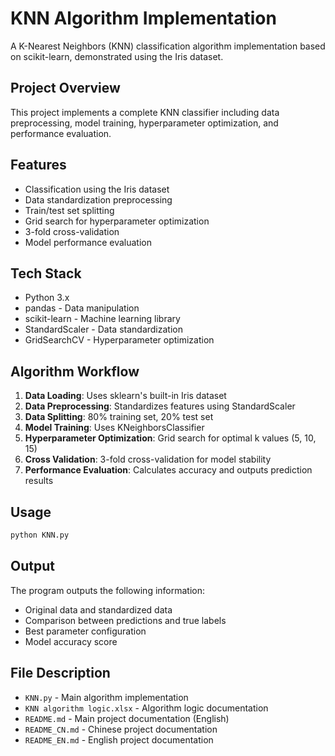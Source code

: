 # KNN Algorithm Implementation

A K-Nearest Neighbors (KNN) classification algorithm implementation based on scikit-learn, demonstrated using the Iris dataset.

## Project Overview

This project implements a complete KNN classifier including data preprocessing, model training, hyperparameter optimization, and performance evaluation.

## Features

- Classification using the Iris dataset
- Data standardization preprocessing
- Train/test set splitting
- Grid search for hyperparameter optimization
- 3-fold cross-validation
- Model performance evaluation

## Tech Stack

- Python 3.x
- pandas - Data manipulation
- scikit-learn - Machine learning library
- StandardScaler - Data standardization
- GridSearchCV - Hyperparameter optimization

## Algorithm Workflow

1. **Data Loading**: Uses sklearn's built-in Iris dataset
2. **Data Preprocessing**: Standardizes features using StandardScaler
3. **Data Splitting**: 80% training set, 20% test set
4. **Model Training**: Uses KNeighborsClassifier
5. **Hyperparameter Optimization**: Grid search for optimal k values (5, 10, 15)
6. **Cross Validation**: 3-fold cross-validation for model stability
7. **Performance Evaluation**: Calculates accuracy and outputs prediction results

## Usage

```bash
python KNN.py
```

## Output

The program outputs the following information:
- Original data and standardized data
- Comparison between predictions and true labels
- Best parameter configuration
- Model accuracy score

## File Description

- `KNN.py` - Main algorithm implementation
- `KNN algorithm logic.xlsx` - Algorithm logic documentation
- `README.md` - Main project documentation (English)
- `README_CN.md` - Chinese project documentation
- `README_EN.md` - English project documentation